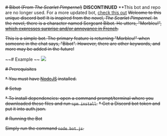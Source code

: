 ~~# Bibot (From _The Scarlet Pimpernel_)~~ **DISCONTINUED**
**This bot and repo are no longer used. For a more updated bot, [check this out](https://github.com/ssharker21/quotobot)
~~Welcome to this unique discord bot! It is inspired from the novel, *The Scarlet Pimpernel*. In the novel, there is a character named Sergeant Bibot. He utters, "Morbleu!", [which expresses surprise and/or annoyance in French](https://www.lexico.com/en/definition/morbleu).~~

~~This is a simple bot. The primary feature is returning "Morbleu!" when someone in the chat says, "Bibot". However, there are other keywords, and more may be added in the future!~~

~~# Example ~~
~~<img src="https://raw.githubusercontent.com/ssharker21/Bibot/master/screenshot.png">~~

~~# Prerequisites~~

~~* You must have [NodeJS](https://nodejs.org/en/download/) installed.~~

~~# Setup~~

~~* To install dependencies: open a command prompt/terminal where you downloaded these files and run `npm install`.~~
~~* Get a Discord bot token and put it into auth.json.~~

~~# Running the Bot~~

~~Simply run the command `node bot.js`.~~
